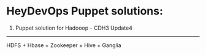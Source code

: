 HeyDevOps Puppet solutions:
===========================

1. Puppet solution for Hadooop - CDH3 Update4
------------------------------------------------------
HDFS + Hbase + Zookeeper + Hive + Ganglia


